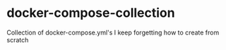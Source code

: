 # docker-compose-collection

Collection of docker-compose.yml's I keep forgetting how to create from scratch
